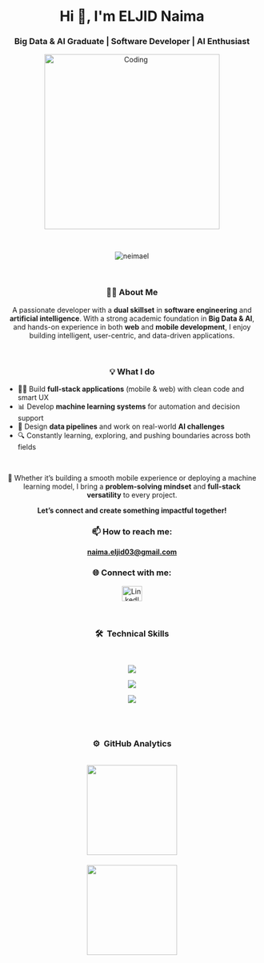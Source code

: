 <h1 align="center">Hi 👋, I'm ELJID Naima</h1>
<h3 align="center">Big Data & AI Graduate | Software Developer | AI Enthusiast</h3>

<p align="center">
  <img src="https://mir-s3-cdn-cf.behance.net/project_modules/disp/601014116770475.6068beff4640a.gif" alt="Coding" width="350"/>
</p>
<br>

<p align="center">
  <img src="https://komarev.com/ghpvc/?username=neimael&label=Profile%20views&color=fb00ff&style=flat" alt="neimael" />
</p>
<br>

<div align="center">

<h3>👩‍💻 About Me</h3>

<p>
A passionate developer with a <b>dual skillset</b> in <b>software engineering</b> and <b>artificial intelligence</b>.  
With a strong academic foundation in <b>Big Data & AI</b>, and hands-on experience in both <b>web</b> and <b>mobile development</b>,  
I enjoy building intelligent, user-centric, and data-driven applications.
</p>

</div>

<br>

<div align="center">

<h3>💡 What I do</h3>

<ul align="left">
  <li>👩‍💻 Build <b>full-stack applications</b> (mobile & web) with clean code and smart UX</li>
  <li>📊 Develop <b>machine learning systems</b> for automation and decision support</li>
  <li>🔁 Design <b>data pipelines</b> and work on real-world <b>AI challenges</b></li>
  <li>🔍 Constantly learning, exploring, and pushing boundaries across both fields</li>
</ul>

</div>

<br>

<div align="center">

<p>
🎯 Whether it’s building a smooth mobile experience or deploying a machine learning model,  
I bring a <b>problem-solving mindset</b> and <b>full-stack versatility</b> to every project.
</p>

<p><b>Let’s connect and create something impactful together!</b></p>

</div>

<h3 align="center">📫 How to reach me:</h3>
<p align="center">
  <b><a href="mailto:naima.eljid03@gmail.com">naima.eljid03@gmail.com</a></b>
</p>

<h3 align="center">🌐 Connect with me:</h3>
<p align="center">
  <a href="https://linkedin.com/in/naima-eljid-1536a922a" target="_blank">
    <img src="https://raw.githubusercontent.com/rahuldkjain/github-profile-readme-generator/master/src/images/icons/Social/linked-in-alt.svg" alt="LinkedIn" height="30" width="40" />
  </a>
</p>

<br>

### <p align="center">🛠 &nbsp;Technical Skills</p>
<br>
<p align="center">
  <a href="https://github.com/neimael">
    <img src="https://skillicons.dev/icons?i=androidstudio,css,bootstrap,dart,figma,firebase,flutter,git,sklearn"/>
  </a>
</p>
<p align="center">
  <a href="https://github.com/neimael">
    <img src="https://skillicons.dev/icons?i=html,ai,java,js,kafka,mongodb,mysql,tensorflow,tailwind"/>
  </a>
</p>
<p align="center">
  <a href="https://github.com/neimael">
    <img src="https://skillicons.dev/icons?i=nodejs,opencv,php,postgres,postman,py,pytorch,vue,laravel"/>
  </a>
</p>

<br><br>

### <p align="center">⚙️ &nbsp;GitHub Analytics</p>
<br>
<div align="center">
  <a href="https://github.com/neimael" style="display: flex; flex-direction: column; align-items: center;">
    <img height="180em" src="https://github-readme-stats-eight-theta.vercel.app/api/top-langs/?username=neimael&layout=compact&langs_count=8&theme=radical" style="margin-bottom: 10px;">
    <img height="180em" src="https://github-readme-streak-stats.herokuapp.com/?user=neimael&theme=radical" style="margin-top: 10px; margin-bottom: 10px;">
  </a>
</div>
